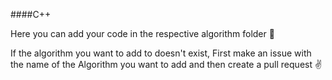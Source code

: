 ####C++

Here you can add your code in the respective algorithm folder :grimacing:

If the algorithm you want to add to doesn't exist, First make an issue with the 
name of the Algorithm you want to add and then create a pull request :v:
